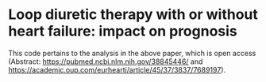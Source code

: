 # Loop diuretic therapy with or without heart failure: impact on prognosis
This code pertains to the analysis in the above paper, which is open access (Abstract: https://pubmed.ncbi.nlm.nih.gov/38845446/ and https://academic.oup.com/eurheartj/article/45/37/3837/7689197).
